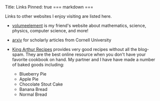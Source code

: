 Title: Links
Pinned: true
=== markdown ===

Links to other websites I enjoy visiting are listed here.

- [volumeelement](https://volumeelement.github.io) is my friend's website about
mathematics, science, physics, computer science, and more!

- [arxiv](https://arxiv.org/) for scholarly articles from Cornell University

- [King Arthur Recipes](https://www.kingarthurbaking.com/recipes) provides very
  good recipes without all the blog-spam. They are the best online resource when
  you don't have your favorite cookbook on hand. My partner and I have have made a number of baked goods including:
    - Blueberry Pie
    - Apple Pie
    - Chocolate Stout Cake
    - Banana Bread
    - Normal Bread
